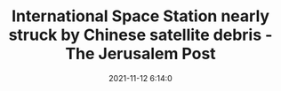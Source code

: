 ---
"title": "International Space Station nearly struck by Chinese satellite debris - The Jerusalem Post"
"date": "2021-11-12 6:14:0"
"feed_name": "GOOGLENEWSINDUSTRIAL"
"feed_website": "https://news.google.com/search?q=industrial%2Bincident&hl=en-US&gl=US&ceid=US:en"
"feed_rss": "https://news.google.com/rss/search?q=industrial%2Bincident&hl=en-US&gl=US&ceid=US:en"
"link": "https://www.jpost.com/science/international-space-station-nearly-struck-by-chinese-satellite-debris-684809"
"source": "{'href': 'https://www.jpost.com', 'title': 'The Jerusalem Post'}"
"file": "_posts/2021-1-1-fa4822e0f6ed7b31958ec523f95b89f3e7a74629.md"
"accident": "1"
"drilling": "0"
"dead": "0"
"injured": "0"
"arrested": "0"
"place": "unknown place"
"where": "unknown site"
"causes": "unknown"
"place_uri": "unknown place"
---